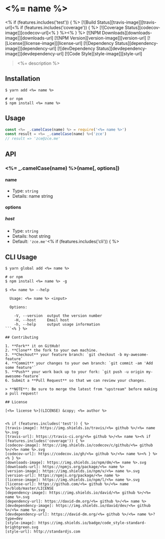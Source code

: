 # <%= name %>
<% if (features.includes('test')) { %>
[![Build Status][travis-image]][travis-url]<% if (features.includes('coverage')) { %>
[![Coverage Status][codecov-image]][codecov-url]<% } %><% } %>
[![NPM Downloads][downloads-image]][downloads-url]
[![NPM Version][version-image]][version-url]
[![License][license-image]][license-url]
[![Dependency Status][dependency-image]][dependency-url]
[![devDependency Status][devdependency-image]][devdependency-url]
[![Code Style][style-image]][style-url]

> <%= description %>

## Installation

```shell
$ yarn add <%= name %>

# or npm
$ npm install <%= name %>
```

## Usage

<!-- TODO: Introduction of API use -->

```javascript
const <%= _.camelCase(name) %> = require('<%= name %>')
const result = <%= _.camelCase(name) %>('zce')
// result => 'zce@zce.me'
```

## API

<!-- TODO: Introduction of API -->

### <%= _.camelCase(name) %>(name[, options])

#### name

- Type: `string`
- Details: name string

#### options

##### host

- Type: `string`
- Details: host string
- Default: `'zce.me'`<% if (features.includes('cli')) { %>

## CLI Usage

<!-- TODO: Introduction of CLI -->

```shell
$ yarn global add <%= name %>

# or npm
$ npm install <%= name %> -g
```

```shell
$ <%= name %> --help

  Usage: <%= name %> <input>

  Options:

    -V, --version  output the version number
    -H, --host     Email host
    -h, --help     output usage information
```<% } %>

## Contributing

1. **Fork** it on GitHub!
2. **Clone** the fork to your own machine.
3. **Checkout** your feature branch: `git checkout -b my-awesome-feature`
4. **Commit** your changes to your own branch: `git commit -am 'Add some feature'`
5. **Push** your work back up to your fork: `git push -u origin my-awesome-feature`
6. Submit a **Pull Request** so that we can review your changes.

> **NOTE**: Be sure to merge the latest from "upstream" before making a pull request!

## License

[<%= license %>](LICENSE) &copy; <%= author %>


<% if (features.includes('test')) { %>
[travis-image]: https://img.shields.io/travis/<%= github %>/<%= name %>.svg
[travis-url]: https://travis-ci.org/<%= github %>/<%= name %><% if (features.includes('coverage')) { %>
[codecov-image]: https://img.shields.io/codecov/c/github/<%= github %>/<%= name %>.svg
[codecov-url]: https://codecov.io/gh/<%= github %>/<%= name %><% } %><% } %>
[downloads-image]: https://img.shields.io/npm/dm/<%= name %>.svg
[downloads-url]: https://npmjs.org/package/<%= name %>
[version-image]: https://img.shields.io/npm/v/<%= name %>.svg
[version-url]: https://npmjs.org/package/<%= name %>
[license-image]: https://img.shields.io/npm/l/<%= name %>.svg
[license-url]: https://github.com/<%= github %>/<%= name %>/blob/master/LICENSE
[dependency-image]: https://img.shields.io/david/<%= github %>/<%= name %>.svg
[dependency-url]: https://david-dm.org/<%= github %>/<%= name %>
[devdependency-image]: https://img.shields.io/david/dev/<%= github %>/<%= name %>.svg
[devdependency-url]: https://david-dm.org/<%= github %>/<%= name %>?type=dev
[style-image]: https://img.shields.io/badge/code_style-standard-brightgreen.svg
[style-url]: http://standardjs.com
